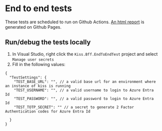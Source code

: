 # End to end tests
These tests are scheduled to run on Github Actions. [An html report](https://klantinteractie-servicesysteem.github.io/KISS-frontend/) is generated on Github Pages.

## Run/debug the tests locally
1. In Visual Studio, right click the `Kiss.Bff.EndToEndTest` project and select `Manage user secrets`
1. Fill in the following values:
```jsonc
{
  "TestSettings": {
    "TEST_BASE_URL": "", // a valid base url for an environment where an instance of kiss is running
    "TEST_USERNAME": "", // a valid username to login to Azure Entra Id
    "TEST_PASSWORD": "", // a valid password to login to Azure Entra Id
    "TEST_TOTP_SECRET": "" // a secret to generate 2 Factor Authentication codes for Azure Entra Id
  
  }
}
```